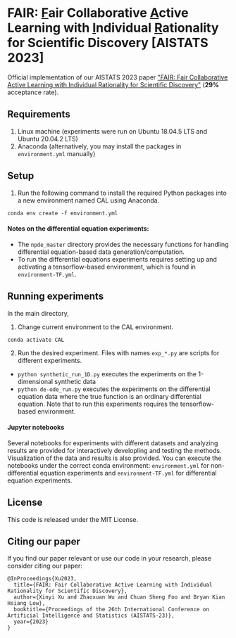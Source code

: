 # FAIR: <ins>F</ins>air Collaborative <ins>A</ins>ctive Learning with <ins>I</ins>ndividual <ins>R</ins>ationality for Scientific Discovery [AISTATS 2023]
Official implementation of our AISTATS 2023 paper ["FAIR: Fair Collaborative Active Learning with Individual Rationality for Scientific Discovery"](https://xinyi-xu.com/research.html) (__29%__ acceptance rate).

## Requirements
1. Linux machine (experiments were run on Ubuntu 18.04.5 LTS and Ubuntu 20.04.2 LTS)
2. Anaconda (alternatively, you may install the packages in `environment.yml` manually)

## Setup
1. Run the following command to install the required Python packages into a new environment named CAL using Anaconda.
```shell
conda env create -f environment.yml
```

#### Notes on the differential equation experiments:

- The `npde_master` directory provides the necessary functions for handling differential equation-based data generation/computation.
- To  run the differential equations experiments requires setting up and activating a tensorflow-based environment, which is found in `environment-TF.yml`.

## Running experiments

In the main directory,
1. Change current environment to the CAL environment.
```shell
conda activate CAL
```
2. Run the desired experiment. Files with names `exp_*.py` are scripts for different experiments. 
- `python synthetic_run_1D.py` executes the experiments on the 1-dimensional synthetic data
- `python de-ode_run.py` executes the experiments on the differential equation data where the true function is an ordinary differential equation. Note that to run this experiments requires the tensorflow-based environment.

#### Jupyter notebooks
Several notebooks for experiments with different datasets and analyzing results are provided for interactively developling and testing the methods. Visualization of the data and results is also provided. You can execute the notebooks under the correct conda environment: `environment.yml` for non-differential equation experiments and `environment-TF.yml` for differential equation experiments.

## License
This code is released under the MIT License.

## Citing our paper
If you find our paper relevant or use our code in your research, please consider citing our paper:
```
@InProceedings{Xu2023,
  title={FAIR: Fair Collaborative Active Learning with Individual Rationality for Scientific Discovery},
  author={Xinyi Xu and Zhaoxuan Wu and Chuan Sheng Foo and Bryan Kian Hsiang Low},
  booktitle={Proceedings of the 26th International Conference on Artificial Intelligence and Statistics (AISTATS-23)},
  year={2023}
}
```

